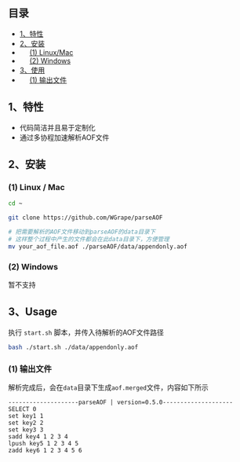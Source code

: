 ## 目录
- [1、特性](#1)
- [2、安装](#2)
- &nbsp;&nbsp;&nbsp;&nbsp;&nbsp;[(1) Linux/Mac](#21)
- &nbsp;&nbsp;&nbsp;&nbsp;&nbsp;[(2) Windows](#22)
- [3、使用](#3)
- &nbsp;&nbsp;&nbsp;&nbsp;&nbsp;[(1) 输出文件](#31)

## <span id="1">1、特性</span>
- 代码简洁并且易于定制化
- 通过多协程加速解析AOF文件

## <span id="2">2、安装</span>

### <span id="21">(1) Linux / Mac</span>
```bash
cd ~

git clone https://github.com/WGrape/parseAOF

# 把需要解析的AOF文件移动到parseAOF的data目录下
# 这样整个过程中产生的文件都会在此data目录下，方便管理
mv your_aof_file.aof ./parseAOF/data/appendonly.aof
```

### <span id="22">(2) Windows</span>
暂不支持

## <span id="3">3、Usage</span>
执行 ```start.sh``` 脚本，并传入待解析的AOF文件路径

```bash
bash ./start.sh ./data/appendonly.aof
```

### <span id="31">(1) 输出文件</span>

解析完成后，会在```data```目录下生成```aof.merged```文件，内容如下所示

```text
--------------------parseAOF | version=0.5.0--------------------
SELECT 0 
set key1 1 
set key2 2 
set key3 3 
sadd key4 1 2 3 4 
lpush key5 1 2 3 4 5 
zadd key6 1 2 3 4 5 6 
```
